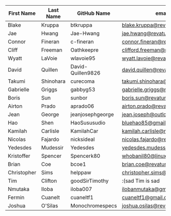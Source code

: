 | First Name    | Last Name     | GitHub Name   	| email                        	|
| ---------     | ----------    | -----------   	| ----------                   	|
| Blake         | Kruppa        | btkruppa      	| blake.kruppa@revature.com    	|
| Jae		    | Hwang		    | Jae-Hwang	    	| jae.hwang@revature.net       	|
| Connor	    | Fineran	    | c-fineran	    	| connor.fineran@revature.net  	|
| Cliff         | Freeman       | Oathkeepre    	| clifford.freeman@revature.net	|
| Wyatt         | LaVoie        | wlavoie95     	| wyatt.lavoie@revature.net    	|
| David		    | Quillen	    | David-Quillen9826	| david.quillen@revature.net	|
| Takumi        | Shinohara     | curecoma      	| takumi.shinohara@revature.net	|
| Gabrielle     | Griggs        | gabbyg53      	| gabrielle.griggs@revature.net	|
| Boris         | Sun           | sunbor        	| boris.sun@revature.net       	|
| Airton        | Prado         | aprado06      	| airton.prado@revature.net    	|
| Jean          | George        | jeanjosephgeorge 	| jean.joseph@outlook.com    	| 
| Hao           | Shen          | HaoSususudio  	| bluehao85@gmail.com           |
| Kamilah	    | Carlisle	    | KamilahCar		| kamilah.carlisle@revature.net	|
| Nicolas       | Fajardo       | nicksideal    	| nicolas.fajardo@revature.net 	|
| Yedesdes      | Mudessir    	| Yedesdes      	| yedesdes.mudessir@revature.net|
| Kristoffer	| Spencer	    | Spencerk80		| whobanil80@linuxmail.org     	|
| Brian	     	| Coe		    | bcoe1			    | brian.coe@revature.net     	|
| Christopher   | Sims          | helppaw      		| christopher.sims@revature.net	|
| Tim           | Clifton       | goodSirTimothy	| :(sad Tim is sad             	|
| Nmutaka       | Iloba         | iloba007       	| ilobanmutaka@gmail.com       	|
| Fermin        | Cuanelt       | cuaneltf1       	| cuaneltf1@gmail.com         	|  
| Joshua        | O'Silas       | Monochromespecs   | joshua.osilas@revature.net    |

